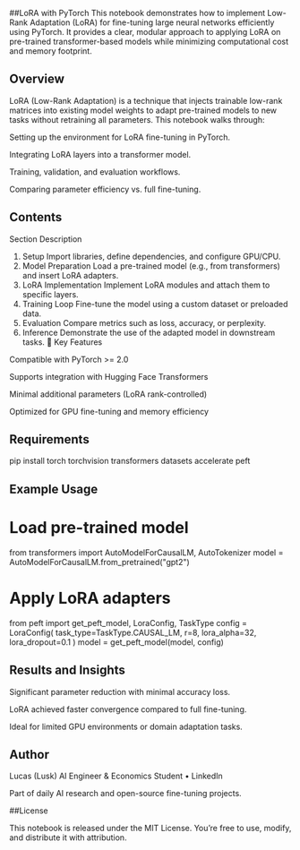 ##LoRA with PyTorch
This notebook demonstrates how to implement Low-Rank Adaptation (LoRA) for fine-tuning large neural networks efficiently using PyTorch. It provides a clear, modular approach to applying LoRA on pre-trained transformer-based models while minimizing computational cost and memory footprint.

## Overview

LoRA (Low-Rank Adaptation) is a technique that injects trainable low-rank matrices into existing model weights to adapt pre-trained models to new tasks without retraining all parameters.
This notebook walks through:

Setting up the environment for LoRA fine-tuning in PyTorch.

Integrating LoRA layers into a transformer model.

Training, validation, and evaluation workflows.

Comparing parameter efficiency vs. full fine-tuning.

## Contents
Section	Description
1. Setup	Import libraries, define dependencies, and configure GPU/CPU.
2. Model Preparation	Load a pre-trained model (e.g., from transformers) and insert LoRA adapters.
3. LoRA Implementation	Implement LoRA modules and attach them to specific layers.
4. Training Loop	Fine-tune the model using a custom dataset or preloaded data.
5. Evaluation	Compare metrics such as loss, accuracy, or perplexity.
6. Inference	Demonstrate the use of the adapted model in downstream tasks.
🧩 Key Features

Compatible with PyTorch >= 2.0

Supports integration with Hugging Face Transformers

Minimal additional parameters (LoRA rank-controlled)

Optimized for GPU fine-tuning and memory efficiency

## Requirements
pip install torch torchvision transformers datasets accelerate peft

## Example Usage
# Load pre-trained model
from transformers import AutoModelForCausalLM, AutoTokenizer
model = AutoModelForCausalLM.from_pretrained("gpt2")

# Apply LoRA adapters
from peft import get_peft_model, LoraConfig, TaskType
config = LoraConfig(
    task_type=TaskType.CAUSAL_LM,
    r=8, lora_alpha=32, lora_dropout=0.1
)
model = get_peft_model(model, config)

## Results and Insights

Significant parameter reduction with minimal accuracy loss.

LoRA achieved faster convergence compared to full fine-tuning.

Ideal for limited GPU environments or domain adaptation tasks.

## Author

Lucas (Lusk)
AI Engineer & Economics Student • LinkedIn

Part of daily AI research and open-source fine-tuning projects.

##License

This notebook is released under the MIT License. You’re free to use, modify, and distribute it with attribution.
